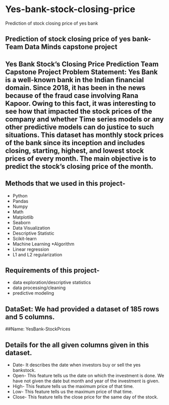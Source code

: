 # Yes-bank-stock-closing-price
Prediction of stock closing price of yes bank
## Prediction of stock closing price of yes bank- Team Data Minds capstone project

## Yes  Bank  Stock’s  Closing  Price  Prediction Team Capstone Project  Problem Statement: Yes Bank is a well-known bank in the Indian financial domain. Since 2018, it has been in the news because of the fraud case involving Rana Kapoor. Owing to this fact, it was interesting to see how that impacted the stock prices of the company and whether Time series models or any other predictive models can do justice to such situations. This dataset has monthly stock prices of the bank since its inception and includes closing, starting, highest, and lowest stock prices of every month. The main objective is to predict the stock’s closing price of the month.
## Methods that we used in this project-
* Python
* Pandas
* Numpy
* Math
* Matplotlib
* Seaborn
* Data Visualization
* Descriptive Statistic
* Scikit-learn
* Machine Learning *Algorithm
* Linear regression  
* L1 and L2 regularization
## Requirements of this project-
* data exploration/descriptive statistics
* data processing/cleaning
* predictive modeling
## DataSet: We had provided a dataset of 185 rows and 5 columns.
##Name: YesBank-StockPrices
## Details for the all given columns given in this dataset.
* Date- It describes the date when investors buy or sell the yes bankstock.
* Open- This feature tells us the date on which the investment is done.
We have not given the date but month and year of the investment is given.
* High- This feature tells us the maximum price of that time.
* Low- This feature tells us the maximum price of that time.
* Close- This feature tells the close price for the same day of the stock.
